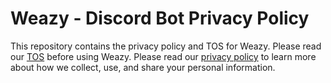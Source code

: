 # Weazy - Discord Bot Privacy Policy

This repository contains the privacy policy and TOS for Weazy.
Please read our [TOS](tos.md) before using Weazy.
Please read our [privacy policy](privacy-policy.md) to learn more about how we collect, use, and share your personal information.
